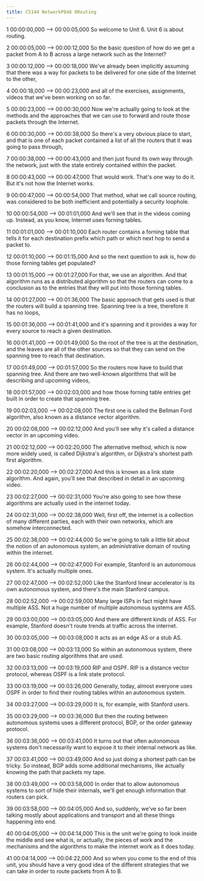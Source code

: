 ```yaml
---
title: CS144 NetworkP846 0Routing
---
```


1
00:00:00,000 --> 00:00:05,000
So welcome to Unit 6. Unit 6 is about routing.

2
00:00:05,000 --> 00:00:12,000
So the basic question of how do we get a packet from A to B across a large network such as the Internet?

3
00:00:12,000 --> 00:00:18,000
We've already been implicitly assuming that there was a way for packets to be delivered for one side of the Internet to the other,

4
00:00:18,000 --> 00:00:23,000
and all of the exercises, assignments, videos that we've been working on so far.

5
00:00:23,000 --> 00:00:30,000
Now we're actually going to look at the methods and the approaches that we can use to forward and route those packets through the Internet.

6
00:00:30,000 --> 00:00:38,000
So there's a very obvious place to start, and that is one of each packet contained a list of all the routers that it was going to pass through,

7
00:00:38,000 --> 00:00:43,000
and then just found its own way through the network, just with the state entirely contained within the packet.

8
00:00:43,000 --> 00:00:47,000
That would work. That's one way to do it. But it's not how the Internet works.

9
00:00:47,000 --> 00:00:54,000
That method, what we call source routing, was considered to be both inefficient and potentially a security loophole.

10
00:00:54,000 --> 00:01:01,000
And we'll see that in the videos coming up. Instead, as you know, Internet uses forning tables.

11
00:01:01,000 --> 00:01:10,000
Each router contains a forning table that tells it for each destination prefix which path or which next hop to send a packet to.

12
00:01:10,000 --> 00:01:15,000
And so the next question to ask is, how do those forning tables get populated?

13
00:01:15,000 --> 00:01:27,000
For that, we use an algorithm. And that algorithm runs as a distributed algorithm so that the routers can come to a conclusion as to the entries that they will put into those forning tables.

14
00:01:27,000 --> 00:01:36,000
The basic approach that gets used is that the routers will build a spanning tree. Spanning tree is a tree, therefore it has no loops,

15
00:01:36,000 --> 00:01:41,000
and it's spanning and it provides a way for every source to reach a given destination.

16
00:01:41,000 --> 00:01:49,000
So the root of the tree is at the destination, and the leaves are all of the other sources so that they can send on the spanning tree to reach that destination.

17
00:01:49,000 --> 00:01:57,000
So the routers now have to build that spanning tree. And there are two well-known algorithms that will be describing and upcoming videos,

18
00:01:57,000 --> 00:02:03,000
and how those forning table entries get built in order to create that spanning tree.

19
00:02:03,000 --> 00:02:08,000
The first one is called the Bellman Ford algorithm, also known as a distance vector algorithm.

20
00:02:08,000 --> 00:02:12,000
And you'll see why it's called a distance vector in an upcoming video.

21
00:02:12,000 --> 00:02:20,000
The alternative method, which is now more widely used, is called Dijkstra's algorithm, or Dijkstra's shortest path first algorithm.

22
00:02:20,000 --> 00:02:27,000
And this is known as a link state algorithm. And again, you'll see that described in detail in an upcoming video.

23
00:02:27,000 --> 00:02:31,000
You're also going to see how these algorithms are actually used in the internet today.

24
00:02:31,000 --> 00:02:38,000
Well, first off, the internet is a collection of many different parties, each with their own networks, which are somehow interconnected.

25
00:02:38,000 --> 00:02:44,000
So we're going to talk a little bit about the notion of an autonomous system, an administrative domain of routing within the internet.

26
00:02:44,000 --> 00:02:47,000
For example, Stanford is an autonomous system. It's actually multiple ones.

27
00:02:47,000 --> 00:02:52,000
Like the Stanford linear accelerator is its own autonomous system, and there's the main Stanford campus.

28
00:02:52,000 --> 00:02:59,000
Many large ISPs in fact might have multiple ASS. Not a huge number of multiple autonomous systems are ASS.

29
00:03:00,000 --> 00:03:05,000
And there are different kinds of ASS. For example, Stanford doesn't route trends at traffic across the internet.

30
00:03:05,000 --> 00:03:08,000
It acts as an edge AS or a stub AS.

31
00:03:08,000 --> 00:03:13,000
So within an autonomous system, there are two basic routing algorithms that are used.

32
00:03:13,000 --> 00:03:19,000
RIP and OSPF. RIP is a distance vector protocol, whereas OSPF is a link state protocol.

33
00:03:19,000 --> 00:03:26,000
Generally, today, almost everyone uses OSPF in order to find their routing tables within an autonomous system.

34
00:03:27,000 --> 00:03:29,000
It is, for example, with Stanford users.

35
00:03:29,000 --> 00:03:36,000
But then the routing between autonomous systems uses a different protocol, BGP, or the order gateway protocol.

36
00:03:36,000 --> 00:03:41,000
It turns out that often autonomous systems don't necessarily want to expose it to their internal network as like.

37
00:03:41,000 --> 00:03:49,000
And so just doing a shortest path can be tricky. So instead, BGP adds some additional mechanisms, like actually knowing the path that packets my tape.

38
00:03:49,000 --> 00:03:58,000
In order that to allow autonomous systems to sort of hide their internals, we'll get enough information that routers can pick.

39
00:03:58,000 --> 00:04:05,000
And so, suddenly, we've so far been talking mostly about applications and transport and all these things happening into end.

40
00:04:05,000 --> 00:04:14,000
This is the unit we're going to look inside the middle and see what is, or actually, the pieces of work and the mechanisms and the algorithms to make the internet work as it does today.

41
00:04:14,000 --> 00:04:22,000
And so when you come to the end of this unit, you should have a very good idea of the different strategies that we can take in order to route packets from A to B.

